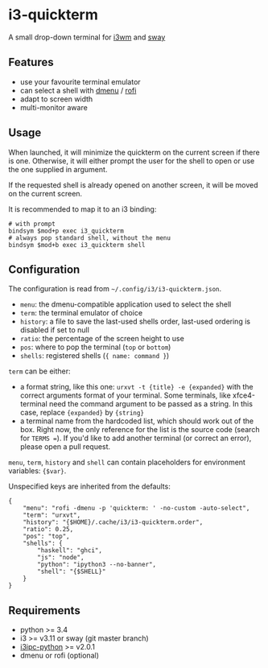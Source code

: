 i3-quickterm
=============

A small drop-down terminal for [i3wm](https://i3wm.org/) and [sway](https://swaywm.org/)

Features
--------

* use your favourite terminal emulator
* can select a shell with [dmenu](http://tools.suckless.org/dmenu/) /
  [rofi](https://github.com/DaveDavenport/rofi)
* adapt to screen width
* multi-monitor aware

Usage
-----

When launched, it will minimize the quickterm on the current screen if there is
one.  Otherwise, it will either prompt the user for the shell to open or use the
one supplied in argument.

If the requested shell is already opened on another screen, it will be moved on
the current screen.

It is recommended to map it to an i3 binding:

```
# with prompt
bindsym $mod+p exec i3_quickterm
# always pop standard shell, without the menu
bindsym $mod+b exec i3_quickterm shell
```

Configuration
-------------

The configuration is read from `~/.config/i3/i3-quickterm.json`.

* `menu`: the dmenu-compatible application used to select the shell
* `term`: the terminal emulator of choice
* `history`: a file to save the last-used shells order, last-used ordering
  is disabled if set to null
* `ratio`: the percentage of the screen height to use
* `pos`: where to pop the terminal (`top` or `bottom`)
* `shells`: registered shells (`{ name: command }`)

`term` can be either:
- a format string, like this one: `urxvt -t {title} -e {expanded}` with
  the correct arguments format of your terminal. Some terminals, like
  xfce4-terminal need the command argument to be passed as a string. In
  this case, replace `{expanded}` by `{string}`
- a terminal name from the hardcoded list, which should work out of the box.
  Right now, the only reference for the list is the source code
  (search for `TERMS =`).
  If you'd like to add another terminal (or correct an error), please open
  a pull request.

`menu`, `term`, `history` and `shell` can contain placeholders for environment
variables: `{$var}`.

Unspecified keys are inherited from the defaults:

```
{
    "menu": "rofi -dmenu -p 'quickterm: ' -no-custom -auto-select",
    "term": "urxvt",
    "history": "{$HOME}/.cache/i3/i3-quickterm.order",
    "ratio": 0.25,
    "pos": "top",
    "shells": {
        "haskell": "ghci",
        "js": "node",
        "python": "ipython3 --no-banner",
        "shell": "{$SHELL}"
    }
}
```

Requirements
------------

* python >= 3.4
* i3 >= v3.11 or sway (git master branch)
* [i3ipc-python](https://i3ipc-python.readthedocs.io/en/latest/) >= v2.0.1
* dmenu or rofi (optional)
